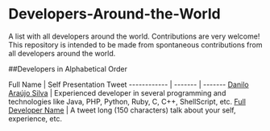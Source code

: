 # Developers-Around-the-World

A list with all developers around the world.
Contributions are very welcome!
This repository is intended to be made from spontaneous contributions from all developers around the world.

##Developers in Alphabetical Order

Full Name | Self Presentation Tweet
------------ | ------- | -------
<a href="https://docs.google.com/document/d/1jcflnEmzOL6t-LWoXQrx0mbNNaSoyA8n9F30msUXMuc" target="_blank">Danilo Araújo Silva</a> | Experienced developer in several programming and technologies like Java, PHP, Python, Ruby, C, C++, ShellScript, etc.
<a href="https://external-link-to-your-profile-or-website" target="_blank">Full Developer Name</a> | A tweet long (150 characters) talk about your self, experience, etc.
